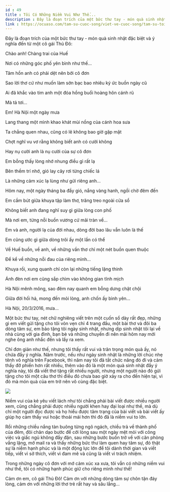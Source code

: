 ```yaml
---
id : 49
title : Tôi Có Những Niềm Vui Như Thế...
description : Đây là đoạn trích của một bức thư tay - món quà sinh nhật đặc biệt và ý nghĩa đến từ một cô gái Thủ Đô
link : https://ocuaso.com/tam-su-cuoc-song/viet-ve-cuoc-song/tam-su-toi-co-nhung-niem-vui-nhu-the.html
---
```


Đây là đoạn trích của một bức thư tay - món quà sinh nhật đặc biệt và ý
nghĩa đến từ một cô gái Thủ Đô:

Chào anh! Chàng trai của Huế

Nơi có những góc phố yên bình như thế...

Tâm hồn anh có phải dệt nên bởi cô đơn

Sao lời thơ cứ như muốn làm sờn bạc bao nhiêu ký ức buồn ngày cũ

Ai đã khắc vào tim anh một đóa hồng buổi hoàng hôn cánh rũ

Mà tả tơi...

Em! Hà Nội một ngày mưa

Lang thang một mình khao khát mùi nồng của cánh hoa sưa

Ta chẳng quen nhau, cũng có lẽ không bao giờ gặp mặt

Chợt nghĩ vu vơ rằng không biết anh có cười không

Hay nụ cười anh là nụ cười của sự cô đơn

Em bỗng thấy lòng nhớ nhung điều gì rất lạ

Bên thềm trí nhớ, gió lay cây rơi từng chiếc lá

Là những cảm xúc lạ lùng như gửi riêng anh...

Hôm nay, một ngày tháng ba đầy gió, nắng vàng hanh, ngồi chờ đêm đến

Em cầm bút giữa khuya tập làm thơ, trăng treo ngoài cửa sổ

Không biết anh đang nghĩ suy gì giữa lòng con phố

Mà nơi em, từng nỗi buồn vương cứ mãi tràn về...

Em và anh, người lạ của đời nhau, dòng đời bao lâu vẫn luôn là thế

Em cũng ước gì giữa dòng trôi ấy một lần có thể

Về Huế buồn, về anh, về những vần thơ chỉ một nét buồn quen thuộc

Để kể về những nỗi đau của riêng mình...

Khuya rồi, xung quanh chỉ còn lại những tiếng lặng thinh

Ánh đèn nơi em cũng sắp chìm vào không gian tĩnh mịch

Hà Nội mênh mông, sao đêm nay quanh em bỗng dưng chật chội

Giữa đời hối hả, mong đến mỏi lòng, anh chốn ấy bình yên...

Hà Nội, 20/3/2016, mưa...

Một bức thư tay, nét chữ nghiêng viết trên một cuốn sổ dày rất đẹp, những
gì em viết gửi tặng cho tôi vỏn vẹn chỉ 4 trang đầu, một bài thơ và đôi
ba dòng tâm sự, em bảo tặng tôi ngày sinh nhật, nhưng dịp sinh nhật tôi
lại về nhà cùng với gia đình, bạn bè và những chuyến đi nên mãi hôm nay
mới nghe ông anh nhắc đến và lấy ra xem.

Chỉ đơn giản như thế, nhưng tôi thấy rất vui và trân trọng món quà ấy, nó
chứa đầy ý nghĩa. Năm trước, nếu như ngày sinh nhật là những lời chúc nhẹ
tênh vô nghĩa trên Facebook, thì năm nay tôi đã tắt chức năng đó đi và cảm
thấy đỡ phiền hơn rất nhiều, thêm vào đó là một món quà sinh nhật đầy ý
nghĩa này, tôi đã viết thơ tặng rất nhiều người, nhưng một người nào đó
gửi tặng cho tôi một câu thơ thì điều đó chưa bao giờ xảy ra cho đến hiện
tại, vì đó mà món quà của em trở nên vô cùng đặc biệt.

![](https://ocuaso.com/wp-content/uploads/2016/03/tam-su-thang-tu-nang-con-cao-noi-nho-3.jpg)

Niềm vui của kẻ yêu viết lách như tôi chẳng phải bài viết được nhiều người
xem, cũng chẳng phải được nhiều người khen hay đại loại như thế, mà dù chỉ
một người đọc được và họ hiểu được tâm trạng của bài viết và bài viết ấy
giúp họ cảm thấy vui hoặc thoải mái hơn thì đó đã là niềm vui to lớn.

Rồi những chiều nắng tàn buông từng ngõ ngách, chiều trả về thành phố của
đêm, đôi chân dạo bước để cởi lòng sau một ngày mệt mỏi với công việc và
giấc ngủ không đầy đặn, sau những bước buồn trở về với căn phòng vắng lặng,
mở mail ra và thấy những bức thư làm quen hay tâm sự, đó thật sự là niềm
hạnh phúc và là một động lực lớn để tôi dành thời gian và viết tiếp, viết
vì sở thích, viết vì đam mê và cũng là viết vì trách nhiệm.

Trong những ngày cô đơn với mớ cảm xúc xa xưa, tôi vẫn có những niềm vui
như thế, tôi có những hạnh phúc giữ cho riêng mình như thế!

Cảm ơn em, cô gái Thủ Đô! Cảm ơn với những dòng tâm sự chôn tận đáy lòng,
cảm ơn với những lời thơ trẻ rất hay và sâu lắng...